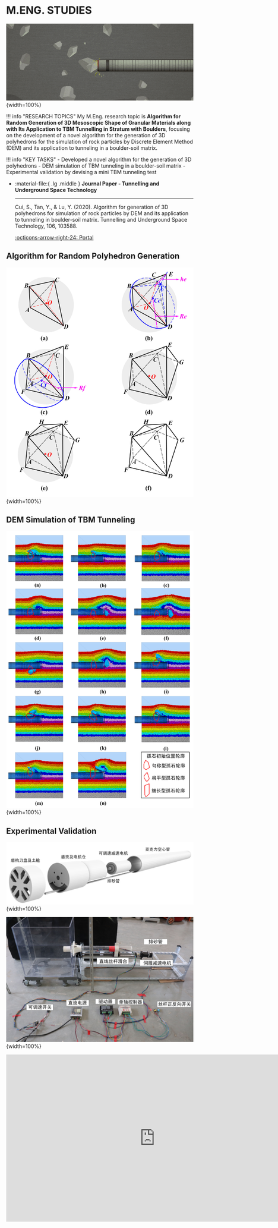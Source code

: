 # __M.ENG. STUDIES__

![TBM](TBM.png){width=100%}

!!! info "RESEARCH TOPICS"
    My M.Eng. research topic is __Algorithm for Random Generation of 3D Mesoscopic Shape of Granular Materials along with Its Application to TBM Tunnelling in Stratum with Boulders__, focusing on the development of a novel algorithm for the generation of 3D polyhedrons for the simulation of rock particles by Discrete Element Method (DEM) and its application to tunneling in a boulder-soil matrix.

!!! info "KEY TASKS"
    - Developed a novel algorithm for the generation of 3D polyhedrons
    - DEM simulation of TBM tunneling in a boulder-soil matrix
    - Experimental validation by devising a mini TBM tunneling test

<div class="grid cards" markdown>

-   :material-file:{ .lg .middle } __Journal Paper - Tunnelling and Underground Space Technology__

    ---

    Cui, S., Tan, Y., & Lu, Y. (2020). Algorithm for generation of 3D polyhedrons for simulation of rock particles by DEM and its application to tunneling in boulder-soil matrix. Tunnelling and Underground Space Technology, 106, 103588.

    [:octicons-arrow-right-24: <a href="https://doi.org/10.1016/j.tust.2020.103588" target="_blank"> Portal </a>](#)

</div>

## __Algorithm for Random Polyhedron Generation__

![ALGO](ALGO.jpg){width=100%}

## __DEM Simulation of TBM Tunneling__

![TUNNELING](TUNNELING.jpg){width=100%}

## __Experimental Validation__

![miniTBM](miniTBM.jpg){width=100%}

![SETUP](SETUP.jpg){width=100%}

<iframe width="800" height="450" src="https://www.youtube-nocookie.com/embed/ZqYrFJc2pJ8" frameborder="0" allowfullscreen></iframe>
